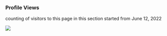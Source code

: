 ### Profile Views

counting of visitors to this page in this section started from June 12, 2022

![](https://count.getloli.com/get/@greycardinal59.github.readme)
</br>
